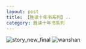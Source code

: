```yaml
---
layout: post
title: 【胜读十年书系列】..
category: 胜读十年书系列
---
```

![story_new_final](http://rbwl8nwm4.hd-bkt.clouddn.com/img/story_new_final_0322.png)
![wanshan](http://rbwl8nwm4.hd-bkt.clouddn.com/img/wanshan.png)





  




